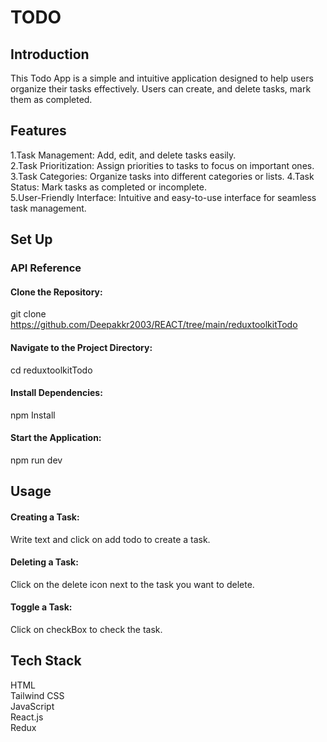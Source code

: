 # TODO

## Introduction

This Todo App is a simple and intuitive application designed to help users organize their tasks effectively. Users can create, and delete tasks, mark them as completed.


## Features

1.Task Management: Add, edit, and delete tasks easily.  
2.Task Prioritization: Assign priorities to tasks to focus on important ones.  
3.Task Categories: Organize tasks into different categories or lists.
4.Task Status: Mark tasks as completed or incomplete.  
5.User-Friendly Interface: Intuitive and easy-to-use interface for seamless task management.



## Set Up

### API Reference

#### Clone the Repository:

git clone  https://github.com/Deepakkr2003/REACT/tree/main/reduxtoolkitTodo


#### Navigate to the Project Directory:

cd reduxtoolkitTodo

#### Install Dependencies:

npm Install

#### Start the Application:

npm run dev

## Usage

#### Creating a Task:

Write text and click on add todo to create a task.

#### Deleting a Task:

Click on the delete icon next to the task you want to delete.

#### Toggle a Task:

Click on checkBox to check the task.

## Tech Stack

HTML   
Tailwind CSS   
JavaScript   
React.js  
Redux